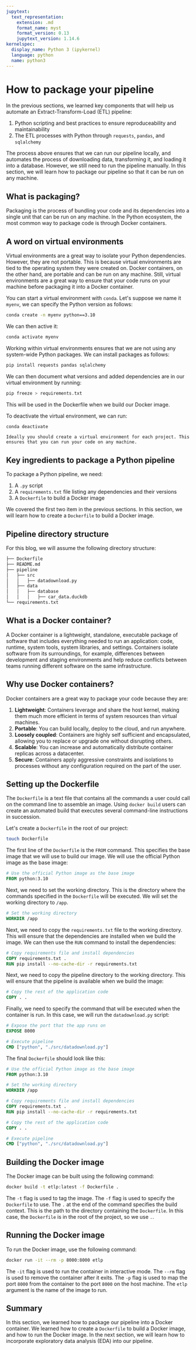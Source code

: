 ```yaml
---
jupytext:
  text_representation:
    extension: .md
    format_name: myst
    format_version: 0.13
    jupytext_version: 1.14.6
kernelspec:
  display_name: Python 3 (ipykernel)
  language: python
  name: python3
---
```


# How to package your pipeline

In the previous sections, we learned key components that will help us automate an Extract-Transform-Load (ETL) pipeline:

1. Python scripting and best practices to ensure reproduceability and
    maintainability
2. The ETL processes with Python through `requests`, `pandas`,
    and `sqlalchemy`

The process above ensures that we can run our pipeline locally, and automates the process of downloading data, transforming it, and loading it into a database. However, we still need to run the pipeline manually. In this section, we will learn how to package our pipeline so that it can be run on any machine.

## What is packaging?

Packaging is the process of bundling your code and its dependencies into a single unit that can be run on any machine. In the Python ecosystem, the most common way to package code is through Docker containers.

## A word on virtual environments

Virtual environments are a great way to isolate your Python dependencies. However, they are not portable. This is because virtual environments are tied to the operating system they were created on. Docker containers, on the other hand, are portable and can be run on any machine. Still, virtual environments are a great way to ensure that your code runs on your machine before packaging it into a Docker container.

You can start a virtual environment with `conda`. Let's suppose we name it `myenv`, we can specify the Python version as follows: 

```bash
conda create -n myenv python==3.10
```

We can then active it:

```bash
conda activate myenv
```

Working within virtual environments ensures that we are not using any system-wide Python packages. We can install packages as follows:

```bash
pip install requests pandas sqlalchemy
```

We can then document what versions and added dependencies are in our virtual environment by running:

```bash
pip freeze > requirements.txt
```

This will be used in the Dockerfile when we build our Docker image.

To deactivate the virtual environment, we can run:

```bash
conda deactivate
```

```{important}
Ideally you should create a virtual environment for each project. This ensures that you can run your code on any machine. 
```

## Key ingredients to package a Python pipeline

To package a Python pipeline, we need:

1. A `.py` script
2. A `requirements.txt` file listing any dependencies and their versions
3. A `Dockerfile` to build a Docker image

We covered the first two item in the previous sections. In this section, we will learn how to create a `Dockerfile` to build a Docker image.


## Pipeline directory structure

For this blog, we will assume the following directory structure:

```bash
├── Dockerfile
├── README.md
├── pipeline
│   ├── src
│   │   ├── datadownload.py
│   ├── data
│   │   ├── database
│   │   │   ├── car_data.duckdb
└── requirements.txt
```

## What is a Docker container?

A Docker container is a lightweight, standalone, executable package of software that includes everything needed to run an application: code, runtime, system tools, system libraries, and settings. Containers isolate software from its surroundings, for example, differences between development and staging environments and help reduce conflicts between teams running different software on the same infrastructure.

## Why use Docker containers?

Docker containers are a great way to package your code because they are:

1. **Lightweight**: Containers leverage and share the host kernel, making them much more efficient in terms of system resources than virtual machines.
2. **Portable**: You can build locally, deploy to the cloud, and run anywhere.
3. **Loosely coupled**: Containers are highly self sufficient and encapsulated, allowing you to replace or upgrade one without disrupting others.
4. **Scalable**: You can increase and automatically distribute container replicas across a datacenter.
5. **Secure**: Containers apply aggressive constraints and isolations to processes without any configuration required on the part of the user.

## Setting up the Dockerfile

The `Dockerfile` is a text file that contains all the commands a user could call on the command line to assemble an image. Using `docker build` users can create an automated build that executes several command-line instructions in succession.

Let's create a `Dockerfile` in the root of our project:

```bash
touch Dockerfile
```

The first line of the `Dockerfile` is the `FROM` command. This specifies the base image that we will use to build our image. We will use the official Python image as the base image:

```dockerfile
# Use the official Python image as the base image
FROM python:3.10
```

Next, we need to set the working directory. This is the directory where the commands specified in the `Dockerfile` will be executed. We will set the working directory to `/app`.

```dockerfile
# Set the working directory
WORKDIR /app
```

Next, we need to copy the `requirements.txt` file to the working directory. This will ensure that the dependencies are installed when we build the image. We can then use the `RUN` command to install the dependencies:


```dockerfile
# Copy requirements file and install dependencies
COPY requirements.txt .
RUN pip install --no-cache-dir -r requirements.txt
```

Next, we need to copy the pipeline directory to the working directory. This will ensure that the pipeline is available when we build the image:

```dockerfile
# Copy the rest of the application code
COPY . .
```

Finally, we need to specify the command that will be executed when the container is run. In this case, we will run the `datadownload.py` script:

```dockerfile
# Expose the port that the app runs on
EXPOSE 8000

# Execute pipeline
CMD ["python", "./src/datadownload.py"]
```

The final `Dockerfile` should look like this:

```dockerfile
# Use the official Python image as the base image
FROM python:3.10

# Set the working directory
WORKDIR /app

# Copy requirements file and install dependencies
COPY requirements.txt .
RUN pip install --no-cache-dir -r requirements.txt

# Copy the rest of the application code
COPY . .

# Execute pipeline
CMD ["python", "./src/datadownload.py"]
```

## Building the Docker image

The Docker image can be built using the following command:

```bash
docker build -t etlp:latest -f Dockerfile .
```

The `-t` flag is used to tag the image. The `-f` flag is used to specify the `Dockerfile` to use. The `.` at the end of the command specifies the build context. This is the path to the directory containing the `Dockerfile`. In this case, the `Dockerfile` is in the root of the project, so we use `.`.

## Running the Docker image

To run the Docker image, use the following command:

```bash
docker run -it --rm -p 8000:8000 etlp
```

The `-it` flag is used to run the container in interactive mode. The `--rm` flag is used to remove the container after it exits. The `-p` flag is used to map the port `8000` from the container to the port `8000` on the host machine. The `etlp` argument is the name of the image to run.

## Summary

In this section, we learned how to package our pipeline into a Docker container. We learned how to create a `Dockerfile` to build a Docker image, and how to run the Docker image. In the next section, we will learn how to incorporate exploratory data analysis (EDA) into our pipeline.